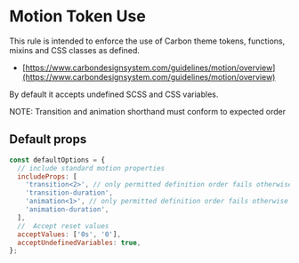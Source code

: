 # Motion Token Use

This rule is intended to enforce the use of Carbon theme tokens, functions,
mixins and CSS classes as defined.

- [https://www.carbondesignsystem.com/guidelines/motion/overview](https://www.carbondesignsystem.com/guidelines/motion/overview)

By default it accepts undefined SCSS and CSS variables.

NOTE: Transition and animation shorthand must conform to expected order

## Default props

```js
const defaultOptions = {
  // include standard motion properties
  includeProps: [
    'transition<2>', // only permitted definition order fails otherwise
    'transition-duration',
    'animation<1>', // only permitted definition order fails otherwise
    'animation-duration',
  ],
  //  Accept reset values
  acceptValues: ['0s', '0'],
  acceptUndefinedVariables: true,
};
```
